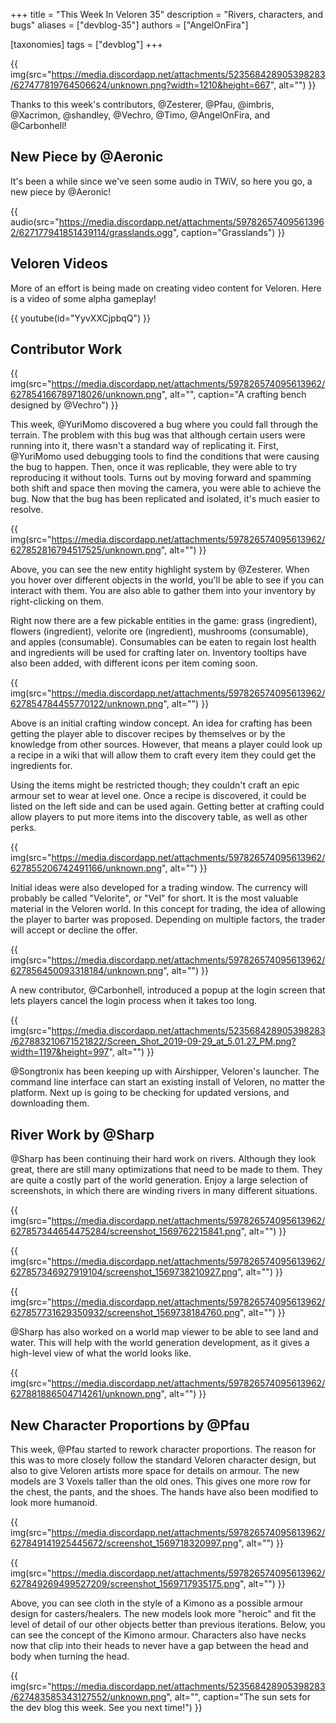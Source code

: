 +++
title = "This Week In Veloren 35"
description = "Rivers, characters, and bugs"
aliases = ["devblog-35"]
authors = ["AngelOnFira"]

[taxonomies]
tags = ["devblog"]
+++

{{ img(src="https://media.discordapp.net/attachments/523568428905398283/627477819764506624/unknown.png?width=1210&height=667", alt="") }}

Thanks to this week's contributors, @Zesterer, @Pfau, @imbris, @Xacrimon, @shandley, @Vechro, @Timo, @AngelOnFira, and @Carbonhell!

## New Piece by @Aeronic

It's been a while since we've seen some audio in TWiV, so here you go, a new piece by @Aeronic!

{{ audio(src="https://media.discordapp.net/attachments/597826574095613962/627177941851439114/grasslands.ogg", caption="Grasslands") }}

## Veloren Videos

More of an effort is being made on creating video content for Veloren. Here is a video of some alpha gameplay!

{{ youtube(id="YyvXXCjpbqQ") }}

## Contributor Work

{{ img(src="https://media.discordapp.net/attachments/597826574095613962/627854166789718026/unknown.png", alt="", caption="A crafting bench designed by @Vechro") }}

This week, @YuriMomo discovered a bug where you could fall through the terrain. The problem with this bug was that although certain users were running into it, there wasn't a standard way of replicating it. First, @YuriMomo used debugging tools to find the conditions that were causing the bug to happen. Then, once it was replicable, they were able to try reproducing it without tools.
Turns out by moving forward and spamming both shift and space then moving the camera, you were able to achieve the bug. Now that the bug has been replicated and isolated, it's much easier to resolve.

{{ img(src="https://media.discordapp.net/attachments/597826574095613962/627852816794517525/unknown.png", alt="") }}

Above, you can see the new entity highlight system by @Zesterer. When you hover over different objects in the world, you'll be able to see if you can interact with them. You are also able to gather them into your inventory by right-clicking on them.

Right now there are a few pickable entities in the game: grass (ingredient), flowers (ingredient), velorite ore (ingredient), mushrooms (consumable), and apples (consumable). Consumables can be eaten to regain lost health and ingredients will be used for crafting later on. Inventory tooltips have also been added, with different icons per item coming soon.

{{ img(src="https://media.discordapp.net/attachments/597826574095613962/627854784455770122/unknown.png", alt="") }}

Above is an initial crafting window concept. An idea for crafting has been getting the player able to discover recipes by themselves or by the knowledge from other sources. However, that means a player could look up a recipe in a wiki that will allow them to craft every item they could get the ingredients for.

Using the items might be restricted though; they couldn't craft an epic armour set to wear at level one. Once a recipe is discovered, it could be listed on the left side and can be used again. Getting better at crafting could allow players to put more items into the discovery table, as well as other perks.

{{ img(src="https://media.discordapp.net/attachments/597826574095613962/627855206742491166/unknown.png", alt="") }}

Initial ideas were also developed for a trading window. The currency will probably be called "Velorite", or "Vel" for short. It is the most valuable material in the Veloren world. In this concept for trading, the idea of allowing the player to barter was proposed. Depending on multiple factors, the trader will accept or decline the offer.

{{ img(src="https://media.discordapp.net/attachments/597826574095613962/627856450093318184/unknown.png", alt="") }}

A new contributor, @Carbonhell, introduced a popup at the login screen that lets players cancel the login process when it takes too long.

{{ img(src="https://media.discordapp.net/attachments/523568428905398283/627883210671521822/Screen_Shot_2019-09-29_at_5.01.27_PM.png?width=1197&height=997", alt="") }}

@Songtronix has been keeping up with Airshipper, Veloren's launcher. The command line interface can start an existing install of Veloren, no matter the platform. Next up is going to be checking for updated versions, and downloading them.

## River Work by @Sharp

@Sharp has been continuing their hard work on rivers. Although they look great, there are still many optimizations that need to be made to them. They are quite a costly part of the world generation. Enjoy a large selection of screenshots, in which there are winding rivers in many different situations.

{{ img(src="https://media.discordapp.net/attachments/597826574095613962/627857344654475284/screenshot_1569762215841.png", alt="") }}

{{ img(src="https://media.discordapp.net/attachments/597826574095613962/627857346927919104/screenshot_1569738210927.png", alt="") }}

{{ img(src="https://media.discordapp.net/attachments/597826574095613962/627857731629350932/screenshot_1569738184760.png", alt="") }}

@Sharp has also worked on a world map viewer to be able to see land and water. This will help with the world generation development, as it gives a high-level view of what the world looks like.

{{ img(src="https://media.discordapp.net/attachments/597826574095613962/627881886504714261/unknown.png", alt="") }}

## New Character Proportions by @Pfau

This week, @Pfau started to rework character proportions. The reason for this was to more closely follow the standard Veloren character design, but also to give Veloren artists more space for details on armour. The new models are 3 Voxels taller than the old ones. This gives one more row for the chest, the pants, and the shoes. The hands have also been modified to look more humanoid.

{{ img(src="https://media.discordapp.net/attachments/597826574095613962/627849141925445672/screenshot_1569718320997.png", alt="") }}

{{ img(src="https://media.discordapp.net/attachments/597826574095613962/627849269499527209/screenshot_1569717935175.png", alt="") }}

Above, you can see cloth in the style of a Kimono as a possible armour design for casters/healers. The new models look more "heroic" and fit the level of detail of our other objects better than previous iterations. Below, you can see the concept of the Kimono armour. Characters also have necks now that clip into their heads to never have a gap between the head and body when turning the head.

{{ img(src="https://media.discordapp.net/attachments/523568428905398283/627483585343127552/unknown.png", alt="", caption="The sun sets for the dev blog this week. See you next time!") }}
